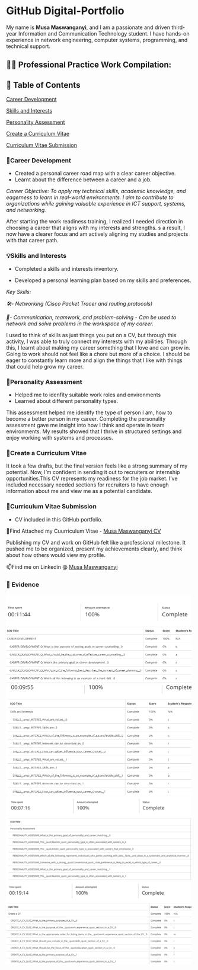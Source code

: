 
# GitHub Digital-Portfolio

My name is <b>Musa Maswanganyi</b>, and I am a passionate and driven third-year Information and Communication Technology student. I have hands-on experience in network engineering, computer systems, programming, and technical support.

<h2>👨‍💻 Professional Practice Work Compilation:</h2>
<h2>📌 Table of Contents</h2>

 [Career Development](#career-development)
 
 [Skills and Interests](#skills-and-interests)
 
 [Personality Assessment](#personality-assessment)
 
 [Create a Curriculum Vitae]( create-a-curriculum-vitae)
 
 [Curriculum Vitae Submission](#curriculum-vitae-submission)

<b><h3>💼Career Development</b></h3>

* Created a personal career road map with a clear career objective.
* Learnt about the difference between a career and a job.
  
<i>Career Objective:
To apply my technical skills, academic knowledge, and eagerness to learn in real-world environments. I aim to contribute to organizations while gaining valuable experience in ICT support, systems, and networking.</i>

After starting the work readiness training, I realized I needed direction in choosing a career that aligns with my interests and strengths. s a result, I now have a clearer focus and am actively aligning my studies and projects with that career path.
  
<b><h3>💡Skills and Interests</b></h3>

* Completed a skills and interests inventory.

* Developed a personal learning plan based on my skills and preferences.
  
<i>Key Skills:

🛠️- Networking (Cisco Packet Tracer and routing protocols)

🤝- Communication, teamwork, and problem-solving - Can be used to network and solve problems in the workspace of my career.</i>
  
I used to think of skills as just things you put on a CV, but through this activity, I was able to truly connect my interests with my abilities. Through this, I learnt about making my career something that I love and can grow in. Going to work should not feel like a chore but more of a choice. I should be eager to constantly learn more and align the things that I like with things that could help grow my career.

  
<b><h3>🧬Personality Assessment</b></h3>

* Helped me to idenfity suitable work roles and environments
* Learned about different personality types.

This assessment helped me identify the type of person I am, how to become a better person in my career. Completing the personality assessment gave me insight into how I think and operate in team environments. My results showed that I thrive in structured settings and enjoy working with systems and processes.

<b><h3>📄Create a Curriculum Vitae</b></h3>

 It took a few drafts, but the final version feels like a strong summary of my potential. Now, I’m confident in sending it out to recruiters or internship opportunities.This CV represents my readiness for the job market. I’ve included necessary needed sections for recruiters to have enough information about me and view me as a potential candidate.


<b><h3>📄Curriculum Vitae Submission</b></h3>

* CV included in this GitHub portfolio.

📁Find Attached my Cuurriculum Vitae - [Musa Maswanganyi CV ](Musa%20Maswanganyi%20Resume.pdf)

Publishing my CV and work on GitHub felt like a professional milestone. It pushed me to be organized, present my achievements clearly, and think about how others would view my profile. 


📫Find me on Linkedin @ [Musa Maswanganyi](www.linkedin.com/in/musa-maswanganyi)

<h3>📁 Evidence</h3>
<img src="Career%20Development.png" width="500" alt="Career Development Evidence"/>

<img src="Skills & Interests.png" width="500" alt="Skills and Interests Evidence"/>

<img src="Personality%20Assessment.png" width="500" alt="Personality Assessment Evidence"/>

<img src="Create%20CV.png" width="500" alt="CV Creation Evidence"/>
